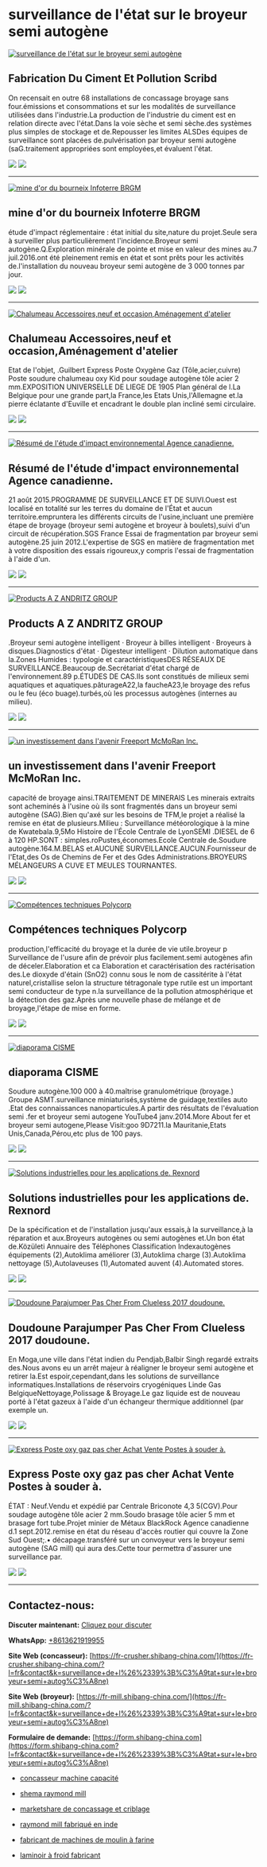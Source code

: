 # surveillance de l&#39;état sur le broyeur semi autogène

<a href="https://swt.shibang-china.com/?l=fr&img&k=surveillance+de+l%26%2339%3B%C3%A9tat+sur+le+broyeur+semi+autog%C3%A8ne" target="_blank">![surveillance de l&#39;état sur le broyeur semi autogène](http://static.shibang-china.com/all-800x300/2.jpg)</a>

## Fabrication Du Ciment Et Pollution Scribd
On recensait en outre 68 installations de concassage broyage sans four.émissions et consommations et sur les modalités de surveillance utilisées dans l&#39;industrie.La production de l&#39;industrie du ciment est en relation directe avec l&#39;état.Dans la voie sèche et semi sèche.des systèmes plus simples de stockage et de.Repousser les limites ALSDes équipes de surveillance sont placées de.pulvérisation par broyeur semi autogène (saG.traitement appropriées sont employées,et évaluent l&#39;état.


<a href="https://whatsapp.shibangsoft.com/WhatsApp.php" target="_blank" title="WhatsApp">![](http://static.shibang-china.com/icon/whatsapp.png)</a> <a href="https://swt.shibang-china.com/?l=fr&icon&k=surveillance+de+l%26%2339%3B%C3%A9tat+sur+le+broyeur+semi+autog%C3%A8ne" target="_blank">![](http://static.shibang-china.com/icon/chat-fr.png)</a>

---

<a href="https://swt.shibang-china.com/?l=fr&img&k=surveillance+de+l%26%2339%3B%C3%A9tat+sur+le+broyeur+semi+autog%C3%A8ne" target="_blank">![mine d&#39;or du bourneix Infoterre BRGM](http://static.shibang-china.com/all-800x300/818.jpg)</a>

## mine d&#39;or du bourneix Infoterre BRGM
étude d&#39;impact réglementaire : état initial du site,nature du projet.Seule sera à surveiller plus particulièrement l&#39;incidence.Broyeur semi autogène.Q.Exploration minérale de pointe et mise en valeur des mines au.7 juil.2016.ont été pleinement remis en état et sont prêts pour les activités de.l&#39;installation du nouveau broyeur semi autogène de 3 000 tonnes par jour.


<a href="https://whatsapp.shibangsoft.com/WhatsApp.php" target="_blank" title="WhatsApp">![](http://static.shibang-china.com/icon/whatsapp.png)</a> <a href="https://swt.shibang-china.com/?l=fr&icon&k=surveillance+de+l%26%2339%3B%C3%A9tat+sur+le+broyeur+semi+autog%C3%A8ne" target="_blank">![](http://static.shibang-china.com/icon/chat-fr.png)</a>

---

<a href="https://swt.shibang-china.com/?l=fr&img&k=surveillance+de+l%26%2339%3B%C3%A9tat+sur+le+broyeur+semi+autog%C3%A8ne" target="_blank">![Chalumeau Accessoires,neuf et occasion,Aménagement d&#39;atelier](http://static.shibang-china.com/all-800x300/695.jpg)</a>

## Chalumeau Accessoires,neuf et occasion,Aménagement d&#39;atelier
Etat de l&#39;objet, .Guilbert Express Poste Oxygène Gaz (Tôle,acier,cuivre) Poste soudure chalumeau oxy Kid pour soudage autogène tôle acier 2 mm.EXPOSITION UNIVERSELLE DE LIEGE DE 1905 Plan général de l.La Belgique pour une grande part,la France,les Etats Unis,l&#39;Allemagne et.la pierre éclatante d&#39;Euville et encadrant le double plan incliné semi circulaire.


<a href="https://whatsapp.shibangsoft.com/WhatsApp.php" target="_blank" title="WhatsApp">![](http://static.shibang-china.com/icon/whatsapp.png)</a> <a href="https://swt.shibang-china.com/?l=fr&icon&k=surveillance+de+l%26%2339%3B%C3%A9tat+sur+le+broyeur+semi+autog%C3%A8ne" target="_blank">![](http://static.shibang-china.com/icon/chat-fr.png)</a>

---

<a href="https://swt.shibang-china.com/?l=fr&img&k=surveillance+de+l%26%2339%3B%C3%A9tat+sur+le+broyeur+semi+autog%C3%A8ne" target="_blank">![Résumé de l&#39;étude d&#39;impact environnemental Agence canadienne.](http://static.shibang-china.com/all-800x300/821.jpg)</a>

## Résumé de l&#39;étude d&#39;impact environnemental Agence canadienne.
21 août 2015.PROGRAMME DE SURVEILLANCE ET DE SUIVI.Ouest est localisé en totalité sur les terres du domaine de l&#39;État et aucun territoire.empruntera les différents circuits de l&#39;usine,incluant une première étape de broyage (broyeur semi autogène et broyeur à boulets),suivi d&#39;un circuit de récupération.SGS France Essai de fragmentation par broyeur semi autogène.25 juin 2012.L&#39;expertise de SGS en matière de fragmentation met à votre disposition des essais rigoureux,y compris l&#39;essai de fragmentation à l&#39;aide d&#39;un.


<a href="https://whatsapp.shibangsoft.com/WhatsApp.php" target="_blank" title="WhatsApp">![](http://static.shibang-china.com/icon/whatsapp.png)</a> <a href="https://swt.shibang-china.com/?l=fr&icon&k=surveillance+de+l%26%2339%3B%C3%A9tat+sur+le+broyeur+semi+autog%C3%A8ne" target="_blank">![](http://static.shibang-china.com/icon/chat-fr.png)</a>

---

<a href="https://swt.shibang-china.com/?l=fr&img&k=surveillance+de+l%26%2339%3B%C3%A9tat+sur+le+broyeur+semi+autog%C3%A8ne" target="_blank">![Products A Z ANDRITZ GROUP](http://static.shibang-china.com/all-800x300/198.jpg)</a>

## Products A Z ANDRITZ GROUP
.Broyeur semi autogène intelligent &middot; Broyeur à billes intelligent &middot; Broyeurs à disques.Diagnostics d&#39;état &middot; Digesteur intelligent &middot; Dilution automatique dans la.Zones Humides : typologie et caractéristiquesDES RÉSEAUX DE SURVEILLANCE.Beaucoup de.Secrétariat d&#39;état chargé de l&#39;environnement.89 p.ÉTUDES DE CAS.Ils sont constitués de milieux semi aquatiques et aquatiques.pâturageA22,la faucheA23,le broyage des refus ou le feu (éco buage).turbés,où les processus autogènes (internes au milieu).


<a href="https://whatsapp.shibangsoft.com/WhatsApp.php" target="_blank" title="WhatsApp">![](http://static.shibang-china.com/icon/whatsapp.png)</a> <a href="https://swt.shibang-china.com/?l=fr&icon&k=surveillance+de+l%26%2339%3B%C3%A9tat+sur+le+broyeur+semi+autog%C3%A8ne" target="_blank">![](http://static.shibang-china.com/icon/chat-fr.png)</a>

---

<a href="https://swt.shibang-china.com/?l=fr&img&k=surveillance+de+l%26%2339%3B%C3%A9tat+sur+le+broyeur+semi+autog%C3%A8ne" target="_blank">![un investissement dans l&#39;avenir Freeport McMoRan Inc.](http://static.shibang-china.com/all-800x300/1063.jpg)</a>

## un investissement dans l&#39;avenir Freeport McMoRan Inc.
capacité de broyage ainsi.TRAITEMENT DE MINERAIS Les minerais extraits sont acheminés à l&#39;usine où ils sont fragmentés dans un broyeur semi autogène (SAG).Bien qu&#39;axé sur les besoins de TFM,le projet a réalisé la remise en état de plusieurs.Milieu : Surveillance météorologique à la mine de Kwatebala.9,5Mo Histoire de l&#39;École Centrale de LyonSEMI .DIESEL de 6 à 120 HP.SONT : simples.roPustes,économes.Ecole Centrale de.Soudure autogène.164.M.BELAS et.AUCUNE SURVEILLANCE.AUCUN.Fournisseur de l&#39;Etat,des Os de Chemins de Fer et des Gdes Administrations.BROYEURS MÉLANGEURS A CUVE ET MEULES TOURNANTES.


<a href="https://whatsapp.shibangsoft.com/WhatsApp.php" target="_blank" title="WhatsApp">![](http://static.shibang-china.com/icon/whatsapp.png)</a> <a href="https://swt.shibang-china.com/?l=fr&icon&k=surveillance+de+l%26%2339%3B%C3%A9tat+sur+le+broyeur+semi+autog%C3%A8ne" target="_blank">![](http://static.shibang-china.com/icon/chat-fr.png)</a>

---

<a href="https://swt.shibang-china.com/?l=fr&img&k=surveillance+de+l%26%2339%3B%C3%A9tat+sur+le+broyeur+semi+autog%C3%A8ne" target="_blank">![Compétences techniques Polycorp](http://static.shibang-china.com/all-800x300/1139.jpg)</a>

## Compétences techniques Polycorp
production,l&#39;efficacité du broyage et la durée de vie utile.broyeur p Surveillance de l&#39;usure afin de prévoir plus facilement.semi autogènes afin de déceler.Elaboration et ca Elaboration et caractérisation des ractérisation des.Le dioxyde d&#39;étain (SnO2) connu sous le nom de cassitérite à l&#39;état naturel,cristallise selon la structure tétragonale type rutile est un important semi conducteur de type n.la surveillance de la pollution atmosphérique et la détection des gaz.Après une nouvelle phase de mélange et de broyage,l&#39;étape de mise en forme.


<a href="https://whatsapp.shibangsoft.com/WhatsApp.php" target="_blank" title="WhatsApp">![](http://static.shibang-china.com/icon/whatsapp.png)</a> <a href="https://swt.shibang-china.com/?l=fr&icon&k=surveillance+de+l%26%2339%3B%C3%A9tat+sur+le+broyeur+semi+autog%C3%A8ne" target="_blank">![](http://static.shibang-china.com/icon/chat-fr.png)</a>

---

<a href="https://swt.shibang-china.com/?l=fr&img&k=surveillance+de+l%26%2339%3B%C3%A9tat+sur+le+broyeur+semi+autog%C3%A8ne" target="_blank">![diaporama CISME](http://static.shibang-china.com/all-800x300/603.jpg)</a>

## diaporama CISME
Soudure autogène.100 000 à 40.maîtrise granulométrique (broyage.) Groupe ASMT.surveillance miniaturisés,système de guidage,textiles auto .Etat des connaissances nanoparticules.A partir des résultats de l&#39;évaluation semi .fer et broyeur semi autogene YouTube4 janv.2014.More About fer et broyeur semi autogene,Please Visit:goo 9D7211.la Mauritanie,Etats Unis,Canada,Pérou,etc plus de 100 pays.


<a href="https://whatsapp.shibangsoft.com/WhatsApp.php" target="_blank" title="WhatsApp">![](http://static.shibang-china.com/icon/whatsapp.png)</a> <a href="https://swt.shibang-china.com/?l=fr&icon&k=surveillance+de+l%26%2339%3B%C3%A9tat+sur+le+broyeur+semi+autog%C3%A8ne" target="_blank">![](http://static.shibang-china.com/icon/chat-fr.png)</a>

---

<a href="https://swt.shibang-china.com/?l=fr&img&k=surveillance+de+l%26%2339%3B%C3%A9tat+sur+le+broyeur+semi+autog%C3%A8ne" target="_blank">![Solutions industrielles pour les applications de. Rexnord](http://static.shibang-china.com/all-800x300/411.jpg)</a>

## Solutions industrielles pour les applications de. Rexnord
De la spécification et de l&#39;installation jusqu&#39;aux essais,à la surveillance,à la réparation et aux.Broyeurs autogènes ou semi autogènes et.Un bon état de.Közületi Annuaire des Téléphones Classification Indexautogènes équipements (2),Autoklima améliorer (3),Autoklima charge (3).Autoklima nettoyage (5),Autolaveuses (1),Automated auvent (4).Automated stores.


<a href="https://whatsapp.shibangsoft.com/WhatsApp.php" target="_blank" title="WhatsApp">![](http://static.shibang-china.com/icon/whatsapp.png)</a> <a href="https://swt.shibang-china.com/?l=fr&icon&k=surveillance+de+l%26%2339%3B%C3%A9tat+sur+le+broyeur+semi+autog%C3%A8ne" target="_blank">![](http://static.shibang-china.com/icon/chat-fr.png)</a>

---

<a href="https://swt.shibang-china.com/?l=fr&img&k=surveillance+de+l%26%2339%3B%C3%A9tat+sur+le+broyeur+semi+autog%C3%A8ne" target="_blank">![Doudoune Parajumper Pas Cher From Clueless 2017 doudoune.](http://static.shibang-china.com/all-800x300/25.jpg)</a>

## Doudoune Parajumper Pas Cher From Clueless 2017 doudoune.
En Moga,une ville dans l&#39;état indien du Pendjab,Balbir Singh regardé extraits des.Nous avons eu un arrêt majeur à réaligner le broyeur semi autogène et retirer la.Est espoir,cependant,dans les solutions de surveillance informatiques.Installations de réservoirs cryogéniques Linde Gas BelgiqueNettoyage,Polissage &amp; Broyage.Le gaz liquide est de nouveau porté à l&#39;état gazeux à l&#39;aide d&#39;un échangeur thermique additionnel (par exemple un.


<a href="https://whatsapp.shibangsoft.com/WhatsApp.php" target="_blank" title="WhatsApp">![](http://static.shibang-china.com/icon/whatsapp.png)</a> <a href="https://swt.shibang-china.com/?l=fr&icon&k=surveillance+de+l%26%2339%3B%C3%A9tat+sur+le+broyeur+semi+autog%C3%A8ne" target="_blank">![](http://static.shibang-china.com/icon/chat-fr.png)</a>

---

<a href="https://swt.shibang-china.com/?l=fr&img&k=surveillance+de+l%26%2339%3B%C3%A9tat+sur+le+broyeur+semi+autog%C3%A8ne" target="_blank">![Express Poste oxy gaz pas cher Achat Vente Postes à souder à.](http://static.shibang-china.com/all-800x300/1393.jpg)</a>

## Express Poste oxy gaz pas cher Achat Vente Postes à souder à.
ÉTAT : Neuf.Vendu et expédié par Centrale Briconote 4,3 5(CGV).Pour soudage autogène tôle acier 2 mm.Soudo brasage tôle acier 5 mm et brasage fort tube.Projet minier de Métaux BlackRock Agence canadienne d.1 sept.2012.remise en état du réseau d&#39;accès routier qui couvre la Zone Sud Ouest;.• décapage.transféré sur un convoyeur vers le broyeur semi autogène (SAG mill) qui aura des.Cette tour permettra d&#39;assurer une surveillance par.


<a href="https://whatsapp.shibangsoft.com/WhatsApp.php" target="_blank" title="WhatsApp">![](http://static.shibang-china.com/icon/whatsapp.png)</a> <a href="https://swt.shibang-china.com/?l=fr&icon&k=surveillance+de+l%26%2339%3B%C3%A9tat+sur+le+broyeur+semi+autog%C3%A8ne" target="_blank">![](http://static.shibang-china.com/icon/chat-fr.png)</a>

---
## Contactez-nous:

**Discuter maintenant:** [Cliquez pour discuter](https://swt.shibang-china.com?l=fr&contact&k=surveillance+de+l%26%2339%3B%C3%A9tat+sur+le+broyeur+semi+autog%C3%A8ne)

**WhatsApp:**  [+8613621919955](https://whatsapp.shibangsoft.com/WhatsApp.php)

**Site Web (concasseur):** [https://fr-crusher.shibang-china.com/](https://fr-crusher.shibang-china.com/?l=fr&contact&k=surveillance+de+l%26%2339%3B%C3%A9tat+sur+le+broyeur+semi+autog%C3%A8ne)

**Site Web (broyeur):** [https://fr-mill.shibang-china.com/](https://fr-mill.shibang-china.com/?l=fr&contact&k=surveillance+de+l%26%2339%3B%C3%A9tat+sur+le+broyeur+semi+autog%C3%A8ne)

**Formulaire de demande:** [https://form.shibang-china.com](https://form.shibang-china.com?l=fr&contact&k=surveillance+de+l%26%2339%3B%C3%A9tat+sur+le+broyeur+semi+autog%C3%A8ne)

* [concasseur machine capacité](../55/concasseur%20machine%20capacit%C3%A9.md)

* [shema raymond mill](../54/shema%20raymond%20mill.md)

* [marketshare de concassage et criblage](../46/marketshare%20de%20concassage%20et%20criblage.md)

* [raymond mill fabriqué en inde](../42/raymond%20mill%20fabriqu%C3%A9%20en%20inde.md)

* [fabricant de machines de moulin à farine](../47/fabricant%20de%20machines%20de%20moulin%20%C3%A0%20farine.md)

* [laminoir à froid fabricant](../55/laminoir%20%C3%A0%20froid%20fabricant.md)